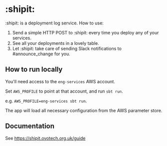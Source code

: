 # :shipit:

:shipit: is a deployment log service. How to use:

1. Send a simple HTTP POST to :shipit: every time you deploy any of your services.
2. See all your deployments in a lovely table.
3. Let :shipit: take care of sending Slack notifications to #announce_change for you.

## How to run locally

You'll need access to the `eng-services` AWS account.

Set `AWS_PROFILE` to point at that account, and run `sbt run`.

e.g. `AWS_PROFILE=eng-services sbt run`.

The app will load all necessary configuration from the AWS parameter store.

## Documentation

See https://shipit.ovotech.org.uk/guide
